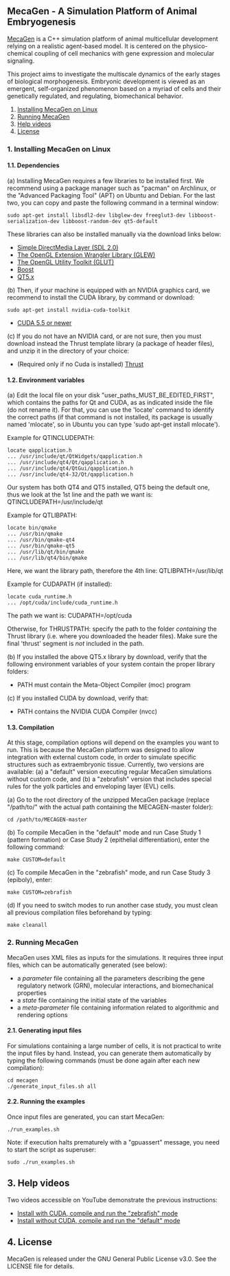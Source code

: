 ## MecaGen - A Simulation Platform of Animal Embryogenesis

[MecaGen](http://www.mecagen.org) is a C++ simulation platform of animal multicellular development relying on a realistic agent-based model. It is centered on the physico-chemical coupling of cell mechanics with gene expression and molecular signaling.

This project aims to investigate the multiscale dynamics of the early stages of biological morphogenesis. Embryonic development is viewed as an emergent, self-organized phenomenon based on a myriad of cells and their genetically regulated, and regulating, biomechanical behavior.

1. [Installing MecaGen on Linux](#1-installing-mecagen-on-linux)  
2. [Running MecaGen](#2-running-mecagen)  
3. [Help videos](#3-help-videos)  
4. [License](#4-license)  

### 1. Installing MecaGen on Linux

#### 1.1. Dependencies

(a) Installing MecaGen requires a few libraries to be installed first. We recommend using a package manager such as "pacman" on Archlinux, or the "Advanced Packaging Tool" (APT) on Ubuntu and Debian. For the last two, you can copy and paste the following command in a terminal window:

```shell
sudo apt-get install libsdl2-dev libglew-dev freeglut3-dev libboost-serialization-dev libboost-random-dev qt5-default
```

These libraries can also be installed manually via the download links below:

* <a href="https://www.libsdl.org/release/SDL2-2.0.3.tar.gz" target="_blank">Simple DirectMedia Layer (SDL 2.0)</a>
* <a href="https://sourceforge.net/projects/glew/files/glew/1.12.0/glew-1.12.0.tgz/download" target="_blank">The OpenGL Extension Wrangler Library (GLEW)</a>
* <a href="http://sourceforge.net/projects/freeglut/files/freeglut/3.0.0/freeglut-3.0.0.tar.gz" target="_blank">The OpenGL Utility Toolkit (GLUT)</a>
* <a href="http://sourceforge.net/projects/boost/files/boost/1.55.0/boost_1_55_0.tar.gz/download" target="_blank">Boost</a>
* <a href="http://download.qt.io/official_releases/online_installers/qt-opensource-linux-x64-online.run" target="_blank">QT5.x</a>

(b) Then, if your machine is equipped with an NVIDIA graphics card, we recommend to install the CUDA library, by command or download:

```shell
sudo apt-get install nvidia-cuda-toolkit
```

* <a href="https://developer.nvidia.com/cuda-toolkit-55-archive" target="_blank">CUDA 5.5 or newer</a>

(c) If you do not have an NVIDIA card, or are not sure, then you must download instead the Thrust template library (a package of header files), and unzip it in the directory of your choice:

* (Required only if no Cuda is installed) <a href="https://github.com/thrust/thrust/releases/download/1.8.1/thrust-1.8.1.zip" target="_blank">Thrust</a>

#### 1.2. Environment variables

(a) Edit the local file on your disk "user_paths_MUST_BE_EDITED_FIRST", which contains the paths for Qt and CUDA, as as indicated inside the file (do not rename it).  For that, you can use the 'locate' command to identify the correct paths (if that command is not installed, its package is usually named 'mlocate', so in Ubuntu you can type 'sudo apt-get install mlocate').

Example for QTINCLUDEPATH:

```shell
locate qapplication.h
... /usr/include/qt/QtWidgets/qapplication.h
... /usr/include/qt4/Qt/qapplication.h
... /usr/include/qt4/QtGui/qapplication.h
... /usr/include/qt4-32/Qt/qapplication.h
```

Our system has both QT4 and QT5 installed, QT5 being the default one, thus we look at the 1st line and the path we want is: QTINCLUDEPATH=/usr/include/qt
 
Example for QTLIBPATH:

 ```shell
 locate bin/qmake
... /usr/bin/qmake
... /usr/bin/qmake-qt4
... /usr/bin/qmake-qt5
... /usr/lib/qt/bin/qmake
... /usr/lib/qt4/bin/qmake
```

Here, we want the library path, therefore the 4th line: QTLIBPATH=/usr/lib/qt
 
Example for CUDAPATH (if installed):

```shell
locate cuda_runtime.h
... /opt/cuda/include/cuda_runtime.h
```

The path we want is: CUDAPATH=/opt/cuda

Otherwise, for THRUSTPATH: specify the path to the folder *containing* the Thrust library (i.e. where you downloaded the header files). Make sure the final 'thrust' segment is *not* included in the path.

(b) If you installed the above QT5.x library by download, verify that the following environment variables of your system contain the proper library folders:

* PATH must contain the Meta-Object Compiler (moc) program

(c) If you installed CUDA by download, verify that:

* PATH contains the NVIDIA CUDA Compiler (nvcc)

#### 1.3. Compilation

At this stage, compilation options will depend on the examples you want to run. This is because the MecaGen platform was designed to allow integration with external custom code, in order to simulate specific structures such as extraembryonic tissue. Currently, two versions are available: (a) a "default" version executing regular MecaGen simulations without custom code, and (b) a "zebrafish" version that includes special rules for the yolk particles and enveloping layer (EVL) cells.

(a) Go to the root directory of the unzipped MecaGen package (replace "/path/to/" with the actual path containing the MECAGEN-master folder):

```shell
cd /path/to/MECAGEN-master
```

(b) To compile MecaGen in the "default" mode and run Case Study 1 (pattern formation) or Case Study 2 (epithelial differentiation), enter the following command:

```shell
make CUSTOM=default
```

(c) To compile MecaGen in the "zebrafish" mode, and run Case Study 3 (epiboly), enter:

```shell
make CUSTOM=zebrafish
```

(d) If you need to switch modes to run another case study, you must clean all previous compilation files beforehand by typing:

```shell
make cleanall
```

### 2. Running MecaGen

MecaGen uses XML files as inputs for the simulations. It requires three input files, which can be automatically generated (see below):
- a *parameter* file containing all the parameters describing the gene regulatory network (GRN), molecular interactions, and biomechanical properties
- a *state* file containing the initial state of the variables
- a *meta-parameter* file containing information related to algorithmic and rendering options

#### 2.1. Generating input files

For simulations containing a large number of cells, it is not practical to write the input files by hand. Instead, you can generate them automatically by typing the following commands (must be done again after each new compilation):

```shell
cd mecagen
./generate_input_files.sh all
```

#### 2.2. Running the examples

Once input files are generated, you can start MecaGen:

```shell
./run_examples.sh
```

Note: if execution halts prematurely with a "gpuassert" message, you need to start the script as superuser:

```shell
sudo ./run_examples.sh
```

## 3. Help videos

Two videos accessible on YouTube demonstrate the previous instructions:

* <a href="https://www.youtube.com/watch?v=d79v7MDPIBw" target="_blank">Install with CUDA, compile and run the "zebrafish" mode</a>
* <a href="https://www.youtube.com/watch?v=5zcLAL-caDQ" target="_blank">Install without CUDA, compile and run the "default" mode</a>

## 4. License

MecaGen is released under the GNU General Public License v3.0. See the LICENSE file for details.
